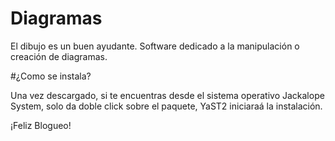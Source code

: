 ﻿# Diagramas

El dibujo es un buen ayudante.
Software dedicado a la manipulación o creación de diagramas.

#¿Como se instala?

Una vez descargado, si te encuentras desde el sistema operativo Jackalope System, solo da doble click sobre el paquete, YaST2 iniciaraá la instalación.

¡Feliz Blogueo!

